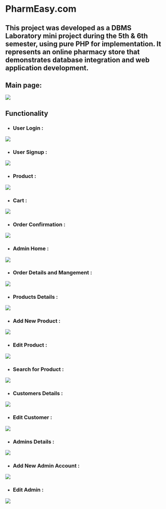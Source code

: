 # PharmEasy.com
## This project was developed as a DBMS Laboratory mini project during the 5th & 6th semester, using pure PHP for implementation. It represents an online pharmacy store that demonstrates database integration and web application development.
## Main page:
![](project-images/main_page.png)
## Functionality
* ### User Login :
![](project-images/user_login.png)
* ### User Signup :
![](project-images/user_signup.png)
* ### Product :
![](project-images/product_details.png)
* ### Cart :
![](project-images/cart.png)
* ### Order Confirmation :
![](project-images/order_confirm.png)
* ### Admin Home :
![](project-images/admin_home.png)
* ### Order Details and Mangement :
![](project-images/order_details.png)
* ### Products Details :
![](project-images/product_details.png)
* ### Add New Product :
![](project-images/product_add.png)
* ### Edit Product :
![](project-images/product_edit.png)
* ### Search for Product :
![](project-images/Search.png)
* ### Customers Details :
![](project-images/customer_details.png)
* ### Edit Customer :
![](project-images/customer_edit.png)
* ### Admins Details :
![](project-images/admin_details.png)
* ### Add New Admin Account :
![](project-images/admin_add.png)
* ### Edit Admin :
![](project-images/admin_edit.png)
